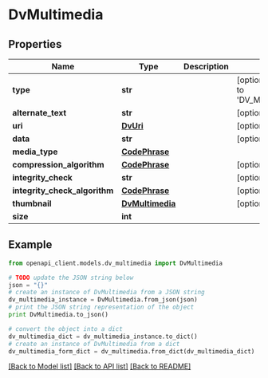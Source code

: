 # DvMultimedia


## Properties

Name | Type | Description | Notes
------------ | ------------- | ------------- | -------------
**type** | **str** |  | [optional] [default to 'DV_MULTIMEDIA']
**alternate_text** | **str** |  | [optional] 
**uri** | [**DvUri**](DvUri.md) |  | [optional] 
**data** | **str** |  | [optional] 
**media_type** | [**CodePhrase**](CodePhrase.md) |  | 
**compression_algorithm** | [**CodePhrase**](CodePhrase.md) |  | [optional] 
**integrity_check** | **str** |  | [optional] 
**integrity_check_algorithm** | [**CodePhrase**](CodePhrase.md) |  | [optional] 
**thumbnail** | [**DvMultimedia**](DvMultimedia.md) |  | [optional] 
**size** | **int** |  | 

## Example

```python
from openapi_client.models.dv_multimedia import DvMultimedia

# TODO update the JSON string below
json = "{}"
# create an instance of DvMultimedia from a JSON string
dv_multimedia_instance = DvMultimedia.from_json(json)
# print the JSON string representation of the object
print DvMultimedia.to_json()

# convert the object into a dict
dv_multimedia_dict = dv_multimedia_instance.to_dict()
# create an instance of DvMultimedia from a dict
dv_multimedia_form_dict = dv_multimedia.from_dict(dv_multimedia_dict)
```
[[Back to Model list]](../README.md#documentation-for-models) [[Back to API list]](../README.md#documentation-for-api-endpoints) [[Back to README]](../README.md)


